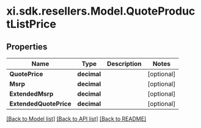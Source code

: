 # xi.sdk.resellers.Model.QuoteProductListPrice

## Properties

Name | Type | Description | Notes
------------ | ------------- | ------------- | -------------
**QuotePrice** | **decimal** |  | [optional] 
**Msrp** | **decimal** |  | [optional] 
**ExtendedMsrp** | **decimal** |  | [optional] 
**ExtendedQuotePrice** | **decimal** |  | [optional] 

[[Back to Model list]](../README.md#documentation-for-models) [[Back to API list]](../README.md#documentation-for-api-endpoints) [[Back to README]](../README.md)

